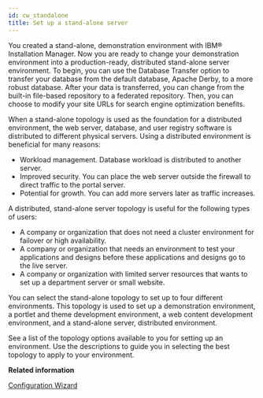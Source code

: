 ```yaml
---
id: cw_standalone
title: Set up a stand-alone server
---
```





You created a stand-alone, demonstration environment with IBM® Installation Manager. Now you are ready to change your demonstration environment into a production-ready, distributed stand-alone server environment. To begin, you can use the Database Transfer option to transfer your database from the default database, Apache Derby, to a more robust database. After your data is transferred, you can change from the built-in file-based repository to a federated repository. Then, you can choose to modify your site URLs for search engine optimization benefits.

When a stand-alone topology is used as the foundation for a distributed environment, the web server, database, and user registry software is distributed to different physical servers. Using a distributed environment is beneficial for many reasons:

-   Workload management. Database workload is distributed to another server.
-   Improved security. You can place the web server outside the firewall to direct traffic to the portal server.
-   Potential for growth. You can add more servers later as traffic increases.

A distributed, stand-alone server topology is useful for the following types of users:

-   A company or organization that does not need a cluster environment for failover or high availability.
-   A company or organization that needs an environment to test your applications and designs before these applications and designs go to the live server.
-   A company or organization with limited server resources that wants to set up a department server or small website.

You can select the stand-alone topology to set up to four different environments. This topology is used to set up a demonstration environment, a portlet and theme development environment, a web content development environment, and a stand-alone server, distributed environment.

See a list of the topology options available to you for setting up an environment. Use the descriptions to guide you in selecting the best topology to apply to your environment.

**Related information**  


[Configuration Wizard](cw_main.md)

